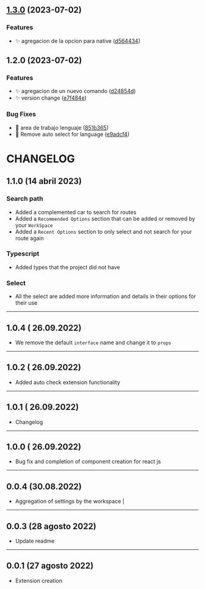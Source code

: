 

## [1.3.0](https://github.com/JavGt/component-creator/compare/v1.2.0...v1.3.0) (2023-07-02)


### Features

* :sparkles: agregacion de la opcion para native ([d564434](https://github.com/JavGt/component-creator/commit/d564434c60d725b12a3d606763e6eff3755c8e01))

## 1.2.0 (2023-07-02)


### Features

* :sparkles: agregacion de un nuevo comando ([d24854d](https://github.com/JavGt/component-creator/commit/d24854decd63e62e47c1194f853450bdbd7232e6))
* :sparkles: version change ([e7f484e](https://github.com/JavGt/component-creator/commit/e7f484e6e11458ec0e165859c5c2282f3ec99ce8))


### Bug Fixes

* :bug: area de trabajo lenguaje ([851b365](https://github.com/JavGt/component-creator/commit/851b365a48057cd4b258a0745bd42d4adfcc931e))
* :bug: Remove auto select for language ([e9adcf4](https://github.com/JavGt/component-creator/commit/e9adcf44cf765b1aa412d0a68491bbd70d80df70))

# CHANGELOG

## 1.1.0 (14 abril 2023)

### Search path

- Added a complemented car to search for routes
- Added a `Recommended Options` section that can be added or removed by your `WorkSpace`
- Added a `Recent Options` section to only select and not search for your route again

### Typescript

- Added types that the project did not have

### Select

- All the select are added more information and details in their options for their use

---

## 1.0.4 ( 26.09.2022)

- We remove the default `interface` name and change it to `props`

---

## 1.0.2 ( 26.09.2022)

- Added auto check extension functionality

---

## 1.0.1 ( 26.09.2022)

- Changelog

---

## 1.0.0 ( 26.09.2022)

- Bug fix and completion of component creation for react js

---

## 0.0.4 (30.08.2022)

- Aggregation of settings by the workspace |

---

## 0.0.3 (28 agosto 2022)

- Update readme

---

## 0.0.1 (27 agosto 2022)

- Extension creation